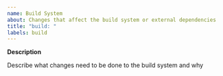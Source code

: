 ```yaml
---
name: Build System
about: Changes that affect the build system or external dependencies
title: "build: "
labels: build
---
```


**Description**

Describe what changes need to be done to the build system and why
